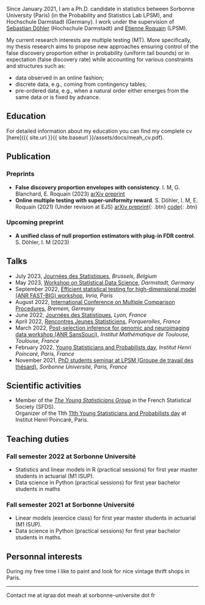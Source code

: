 Since January 2021, I am a Ph.D. candidate in statistics between Sorbonne University (Paris) (in the Probability and Statistics Lab LPSM), and Hochschule Darmstadt (Germany). I work under the supervision of [Sebastian Döhler](https://fbmn.h-da.de/doehler-sebastian) (Hochschule Darmstadt) and [Etienne Roquain](https://etienneroquain-81.webself.net/) (LPSM).

My current research interests are multiple testing (MT). More specifically, my thesis research aims to propose new approaches ensuring control of the false discovery proportion either in probability (uniform tail bounds) or in expectation (false discovery rate) while accounting for various constraints and structures such as:
* data observed in an online fashion;
* discrete data, e.g., coming from contingency tables;
* pre-ordered data, e.g., when a natural order either emerges from the same data or is fixed by advance.

## Education 
For detailed information about my education you can find my complete cv [here]({{ site.url }}{{ site.baseurl }}/assets/docs/meah_cv.pdf).

## Publication
### Preprints
* __False discovery proportion envelopes with consistency__. I. M, G. Blanchard, E. Roquain (2023) [arXiv preprint](https://arxiv.org/abs/2306.07819)
* __Online multiple testing with super-uniformity reward__. S. Döhler, I. M, E. Roquain  (2021)  (Under revision at EJS)
[<i class="fas fa-file-pdf"></i> arXiv preprint](https://arxiv.org/abs/2110.01255){: .btn}  [<i class="fab fa-github"></i> code](https://github.com/iqm15/SUREOMT){: .btn}

### Upcoming preprint
* __A unified class of null proportion estimators with plug-in FDR control__. S. Döhler, I. M (2023)

## Talks
* July 2023, [Journées des Statistiques](https://jds2023.sciencesconf.org/), *Brussels, Belgium*
* May 2023, [Workshop on Statistical Data Science](https://fbmn.h-da.de/dis/en/wsds), *Darmstadt, Germany*
* September 2022, [Efficient statistical testing for high-dimensional model (ANR FAST-BIG) workshop](https://project.inria.fr/fastbig/workshop-fast-big-30-septembre-2022/), *Inria, Paris*
* August 2022, [International Conference on Multiple Comparison Procedures](https://www.mcp-conference.org/), *Bremem, Germany*
* June 2022, [Journées des Statistiques](https://jds22.sciencesconf.org/), *Lyon, France*
* April 2022, [Rencontres Jeunes Statisticiens](https://rjs2022.sciencesconf.org/), *Porquerolles, France*
* March 2022, [Post-selection inference for genomic and neuroimaging data workshop (ANR SansSouci)](https://www.math.univ-toulouse.fr/~pneuvial/sanssouci.html), *Institut Mathématique de Toulouse, Toulouse, France*
* February 2022, [Young Statisticians and Probabilists day](https://www.sfds.asso.fr/fr/jeunes_statisticiens/manifestations/journees_ysp/563-archive_ysp/), *Institut Henri Poincaré, Paris, France*
* November 2021, [PhD students seminar at LPSM (Groupe de travail des thésard)](https://www.lpsm.paris/seminaires/gtt/index), *Sorbonne Université, Paris, France*

## Scientific activities
* Member of the *[The Young Statisticians Group](https://www.sfds.asso.fr/fr/jeunes_statisticiens/468-les_jeunes_statisticiens/)* in the French Statistical Society (SFDS).\
Organizer of the 11th [11th Young Statisticians and Probabilists day](https://www.sfds.asso.fr/fr/jeunes_statisticiens/manifestations/journees_ysp/564-accueil_ysp/) at Institut Henri Poincaré, Paris.

## Teaching duties
### Fall semester 2022 at Sorbonne Université
* Statistics and linear models in R (practical sessions) for first year master students in actuarial (M1 ISUP).
* Data science in Python (practical sessions) for first year bachelor students in maths

### Fall semester 2021 at Sorbonne Université
* Linear models (exercice class) for first year master students in actuarial (M1 ISUP).
* Data science in Python (practical sessions) for first year bachelor students in maths.

## Personnal interests 
During my free time I like to paint and look for nice vintage thrift shops in Paris.

---
Contact me at iqraa dot meah at sorbonne-universite dot fr
